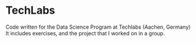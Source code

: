 # TechLabs
Code written for the Data Science Program at Techlabs (Aachen, Germany)
It includes exercises, and the project that I worked on in a group.
